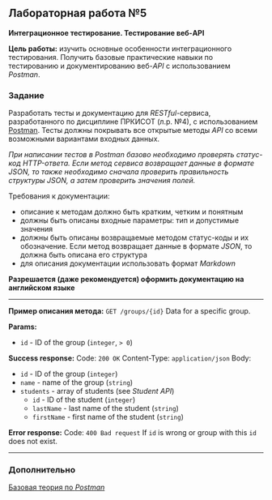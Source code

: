## Лабораторная работа №5

**Интеграционное тестирование. Тестирование веб-API**

**Цель работы:** изучить основные особенности интеграционного тестирования. Получить базовые практические навыки по тестированию и документированию веб-*API* с использованием *Postman*.
 
### Задание

Разработать тесты и документацию для *RESTful*-сервиса, разработанного по дисциплине ПРКИСОТ (л.р. №4), с использованием [Postman](https://www.postman.com/downloads/). Тесты должны покрывать все открытые методы *API* со всеми возможными вариантами входных данных.

*При написании тестов в Postman базово необходимо проверять статус-код HTTP-ответа. Если метод сервиса возвращает данные в формате JSON, то также необходимо сначала проверить правильность структуры JSON, а затем проверить значения полей.*

Требования к документации:
- описание к методам должно быть кратким, четким и понятным
- должны быть описаны входные параметры: тип и допустимые значения
- должны быть описаны возвращаемые методом статус-коды и их обозначение. Если метод возвращает данные в формате _JSON_, то должна быть описана его структура
- для описания документации использовать формат _Markdown_

**Разрешается (даже рекомендуется) оформить документацию на английском языке**

***

**Пример описания метода:** `GET /groups/{id}`
Data for a specific group.

**Params:**
- `id` - ID of the group (`integer`, `> 0`)

**Success response:**
Code: `200 OK`
Content-Type: `application/json`
Body:
- `id` - ID of the group (`integer`)
- `name` - name of the group (`string`)
- `students` - array of students (see _Student API_)
    - `id` - ID of the student (`integer`)
    - `lastName` - last name of the student (`string`)
    - `firstName` - first name of the student (`string`)

**Error response:**
Code: `400 Bad request`
If `id` is wrong or group with this `id` does not exist.

***

### Дополнительно

[Базовая теория по _Postman_](https://github.com/the-hwk/GSTU-software-testing/blob/main/L5/postman-base-theory.pdf)
